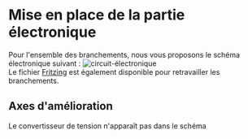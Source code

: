 # Mise en place de la partie électronique

Pour l'ensemble des branchements, nous vous proposons le schéma électronique suivant :
![circuit-électronique](https://github.com/HugJax/EOS/blob/main/Electronique/circuit%20%C3%A9lectronique.png)  
Le fichier [Fritzing](https://github.com/HugJax/EOS/blob/main/Electronique/branchements%20fritzing.fzz) est également disponible pour retravailler les branchements.


## Axes d'amélioration

Le convertisseur de tension n'apparaît pas dans le schéma

